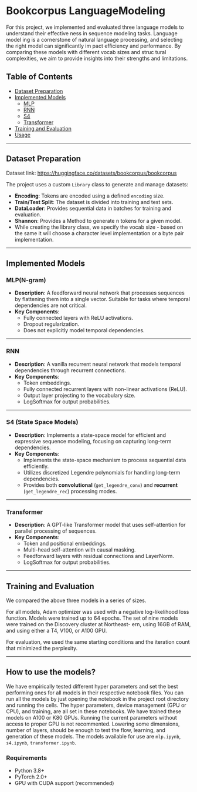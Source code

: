 # Bookcorpus LanguageModeling
For this project, we implemented and evaluated
three language models to understand their effective
ness in sequence modeling tasks. Language model
ing is a cornerstone of natural language processing,
and selecting the right model can significantly im
pact efficiency and performance. By comparing
these models with different vocab sizes and struc
tural complexities, we aim to provide insights into
their strengths and limitations.

## Table of Contents

- [Dataset Preparation](#dataset-preparation)
- [Implemented Models](#implemented-models)
  - [MLP](#mlp)
  - [RNN](#rnn)
  - [S4](#s4)
  - [Transformer](#transformer)
- [Training and Evaluation](#training-and-evaluation)
- [Usage](#usage)

---
## Dataset Preparation
Dataset link: https://huggingface.co/datasets/bookcorpus/bookcorpus

The project uses a custom `Library` class to generate and manage datasets:
- **Encoding**: Tokens are encoded using a defined `encoding` size.
- **Train/Test Split**: The dataset is divided into training and test sets.
- **DataLoader**: Provides sequential data in batches for training and evaluation.
- **Shannon**: Provides a Method to generate n tokens for a given model.
- While creating the library class, we specify the vocab size - based on the same it will choose a character level implementation or a byte pair implementation.


---

## Implemented Models

### MLP(N-gram)
- **Description**: A feedforward neural network that processes sequences by flattening them into a single vector. Suitable for tasks where temporal dependencies are not critical.
- **Key Components**:
  - Fully connected layers with ReLU activations.
  - Dropout regularization.
  - Does not explicitly model temporal dependencies.

---

### RNN
- **Description**: A vanilla recurrent neural network that models temporal dependencies through recurrent connections.
- **Key Components**:
  - Token embeddings.
  - Fully connected recurrent layers with non-linear activations (ReLU).
  - Output layer projecting to the vocabulary size.
  - LogSoftmax for output probabilities.

---

### S4 (State Space Models)
- **Description**: Implements a state-space model for efficient and expressive sequence modeling, focusing on capturing long-term dependencies.
- **Key Components**:
   - Implements the state-space mechanism to process sequential data efficiently.
   - Utilizes discretized Legendre polynomials for handling long-term dependencies.
   - Provides both **convolutional** (`get_legendre_conv`) and **recurrent** (`get_legendre_rec`) processing modes.

---

### Transformer
- **Description**: A GPT-like Transformer model that uses self-attention for parallel processing of sequences.
- **Key Components**:
  - Token and positional embeddings.
  - Multi-head self-attention with causal masking.
  - Feedforward layers with residual connections and LayerNorm.
  - LogSoftmax for output probabilities.


---

## Training and Evaluation
We compared the above three models in a series
of sizes.

For all models, Adam optimizer was used with a
negative log-likelihood loss function. Models were
trained up to 64 epochs. The set of nine models
were trained on the Discovery cluster at Northeast-
ern, using 16GB of RAM, and using either a T4,
V100, or A100 GPU. 

For evaluation, we used the same starting conditions and the iteration count that minimized the perplexity.

---

## How to use the models?
We have empirically tested different hyper parameters and set the best performing ones for all models in their respective notebook files. You can run all the models by just opening the notebook in the project root directory and running the cells. The hyper parameters, device management (GPU or CPU), and training, are all set in these notebooks. We have trained these models on A100 or K80 GPUs. Running the current parameters without access to proper GPU is not recommented. Lowering some dimensions, number of layers, should be enough to test the flow, learning, and generation of these models. The models available for use are `mlp.ipynb`, `s4.ipynb`, `transformer.ipynb`.

### Requirements
- Python 3.8+
- PyTorch 2.0+
- GPU with CUDA support (recommended)
